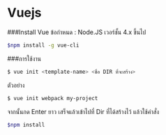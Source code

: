 # Vuejs

###Install Vue
ข้อกำหนด : Node.JS เวอร์ชั้น 4.x ขึ้นไป
```bash
$npm install -g vue-cli
```
###การใช้งาน
```bash
$ vue init <template-name> <ชื่อ DIR ที่จะสร้าง>
```
ตัวอย่าง
```bash
$ vue init webpack my-project
```
จากนั้นกด Enter ยาว
เสร็จแล้วเข้าไปที่ Dir ที่ได้สร้างไว้ แล้วใช้คำสั่ง
```bash
$npm install
```
